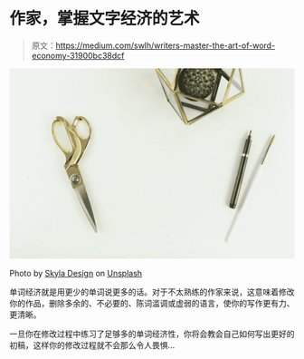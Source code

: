 # 作家，掌握文字经济的艺术

> 原文：<https://medium.com/swlh/writers-master-the-art-of-word-economy-31900bc38dcf>

![](img/b5bedcb13f81cb6db985c1a6afa5718c.png)

Photo by [Skyla Design](https://unsplash.com/@skyladesign?utm_source=unsplash&utm_medium=referral&utm_content=creditCopyText) on [Unsplash](https://unsplash.com/search/photos/scissors?utm_source=unsplash&utm_medium=referral&utm_content=creditCopyText)

单词经济就是用更少的单词说更多的话。对于不太熟练的作家来说，这意味着修改你的作品，删除多余的、不必要的、陈词滥调或虚弱的语言，使你的写作更有力、更清晰。

一旦你在修改过程中练习了足够多的单词经济性，你将会教会自己如何写出更好的初稿，这样你的修改过程就不会那么令人畏惧…